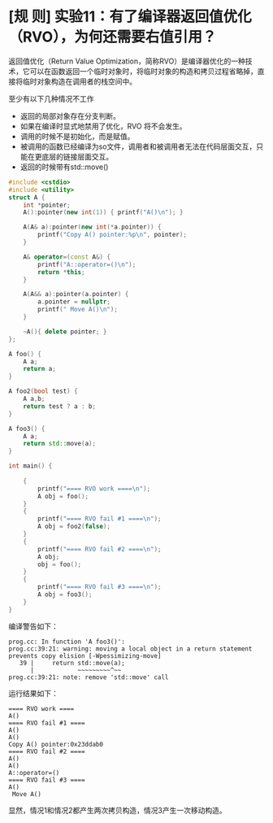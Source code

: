 # [规 则] 实验11：有了编译器返回值优化（RVO），为何还需要右值引用？

返回值优化（Return Value Optimization，简称RVO）是编译器优化的一种技术，它可以在函数返回一个临时对象时，将临时对象的构造和拷贝过程省略掉，直接将临时对象构造在调用者的栈空间中。

至少有以下几种情况不工作

- 返回的局部对象存在分支判断。
- 如果在编译时显式地禁用了优化，RVO 将不会发生。
- 调用的时候不是初始化，而是赋值。
- 被调用的函数已经编译为so文件，调用者和被调用者无法在代码层面交互，只能在更底层的链接层面交互。
- 返回的时候带有std::move()

```cpp
#include <cstdio>
#include <utility>
struct A {
    int *pointer;
    A():pointer(new int(1)) { printf("A()\n"); }

    A(A& a):pointer(new int(*a.pointer)) {
        printf("Copy A() pointer:%p\n", pointer);
    }

    A& operator=(const A&) {
        printf("A::operator=()\n");
        return *this;
    }

    A(A&& a):pointer(a.pointer) {
        a.pointer = nullptr;
        printf(" Move A()\n");
    }

    ~A(){ delete pointer; }
};

A foo() {
    A a;
    return a;
}

A foo2(bool test) {
    A a,b;
    return test ? a : b;
}

A foo3() {
    A a;
    return std::move(a);
}

int main() {
    
    {
        printf("==== RVO work ====\n");
        A obj = foo();
    }
    {
        printf("==== RVO fail #1 ====\n");
        A obj = foo2(false);
    }
    {
        printf("==== RVO fail #2 ====\n");
        A obj;
        obj = foo();
    }
    {
        printf("==== RVO fail #3 ====\n");
        A obj = foo3();
    }
}
```

编译警告如下：

```
prog.cc: In function 'A foo3()':
prog.cc:39:21: warning: moving a local object in a return statement prevents copy elision [-Wpessimizing-move]
   39 |     return std::move(a);
      |            ~~~~~~~~~^~~
prog.cc:39:21: note: remove 'std::move' call
```

运行结果如下：

```
==== RVO work ====
A()
==== RVO fail #1 ====
A()
A()
Copy A() pointer:0x23ddab0
==== RVO fail #2 ====
A()
A()
A::operator=()
==== RVO fail #3 ====
A()
 Move A()
```

显然，情况1和情况2都产生两次拷贝构造，情况3产生一次移动构造。